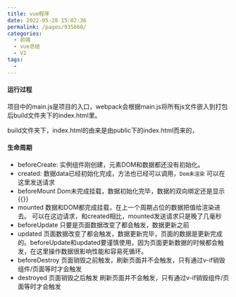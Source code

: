 ```yaml
---
title: vue程序
date: 2022-05-28 15:02:36
permalink: /pages/935b60/
categories:
  - 前端
  - vue总结
  - V2
tags:
  - 
---
```

#### 运行过程
项目中的main.js是项目的入口，webpack会根据main.js将所有js文件嵌入到打包后build文件夹下的index.html里。

build文件夹下，index.html的由来是由public下的index.html而来的，


#### 生命周期
- beforeCreate:
  实例组件刚创建，元素DOM和数据都还没有初始化。
- created:
数据data已经初始化完成，方法也已经可以调用，`Dom未渲染`
  可以在这里发送请求
- beforeMount
  Dom未完成挂载，数据初始化完毕，数据的双向绑定还是显示{{}}
- mounted
	数据和DOM都完成挂载，在上一个周期占位的数据把值给渲染进去。
  可以在这边请求，和created相比，mounted发送请求只是晚了几毫秒
- beforeUpdate
	只要是页面数据改变了都会触发，数据更新之前
- updated
	页面数据改变了都会触发，数据更新完毕，页面的数据是更新完成的。beforeUpdate和updated要谨慎使用，因为页面更新数据的时候都会触发，在这里操作数据很影响性能和容易死循环。
- beforeDestroy
  页面销毁之前触发，刷新页面并不会触发，只有通过v-if销毁组件/页面等时才会触发
- destroyed
  页面销毁之后触发 刷新页面并不会触发，只有通过v-if销毁组件/页面等时才会触发
